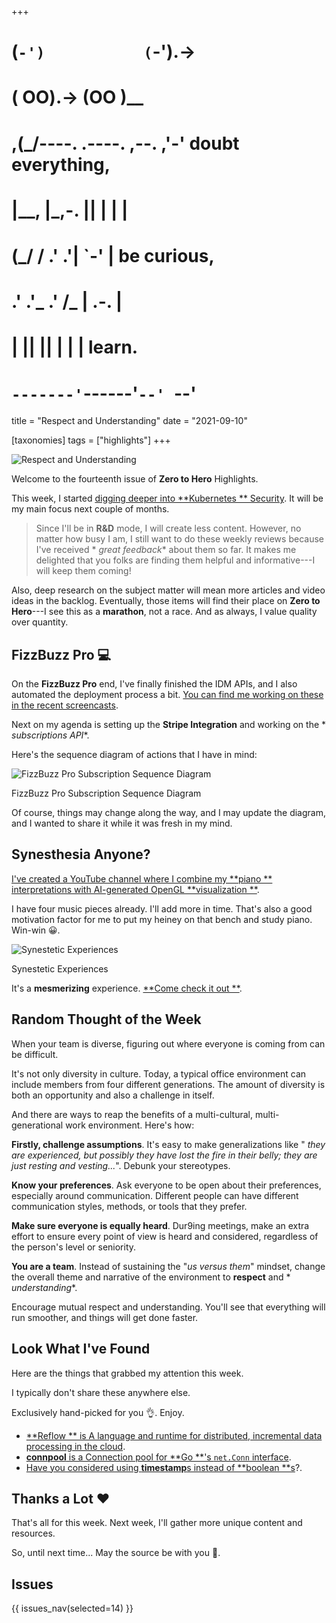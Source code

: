 +++
#   (`-')           (`-').->
#   ( OO).->        (OO )__
# ,(_/----. .----. ,--. ,'-' doubt everything,
# |__,    |\_,-.  ||  | |  |
#  (_/   /    .' .'|  `-'  | be curious,
#  .'  .'_  .'  /_ |  .-.  |
# |       ||      ||  | |  | learn.
# `-------'`------'`--' `--'

title = "Respect and Understanding"
date = "2021-09-10"

[taxonomies]
tags = ["highlights"]
+++

![Respect and Understanding](/zerotohero-dev/content/images/size/w1200/2024/03/diverse-team.png)

Welcome to the fourteenth issue of **Zero to Hero** Highlights.

This week, I started [digging deeper into **Kubernetes
** Security](https://twitter.com/vadidekivolkan/status/1436155554615869447). It
will be my main focus next couple of months.

> Since I'll be in **R&D** mode, I will create less content. However, no matter
> how busy I am, I still want to do these weekly reviews because I've received *
*great feedback** about them so far. It makes me delighted that you folks are
> finding them helpful and informative---I will keep them coming!

Also, deep research on the subject matter will mean more articles and video
ideas in the backlog. Eventually, those items will find their place on **Zero to
Hero**---I see this as a **marathon**, not a race. And as always, I value
quality over quantity.

FizzBuzz Pro 💻
---------------

On the **FizzBuzz Pro** end, I've finally finished the IDM APIs, and I also
automated the deployment process a
bit. [You can find me working on these in the recent screencasts](https://www.zerotohero.dev/tag/live-streams/).

Next on my agenda is setting up the **Stripe Integration** and working on the *
*subscriptions API**.

Here's the sequence diagram of actions that I have in mind:

![FizzBuzz Pro Subscription Sequence Diagram](https://www.zerotohero.dev/content/images/2021/09/Screen-Shot-2021-09-10-at-10.11.11-PM.png)

FizzBuzz Pro Subscription Sequence Diagram

Of course, things may change along the way, and I may update the diagram, and I
wanted to share it while it was fresh in my mind.

Synesthesia Anyone?
-------------------

[I've created a YouTube channel where I combine my **piano
** interpretations with AI-generated OpenGL **visualization
**](https://www.youtube.com/channel/UCdpJG2a5xmDRcYjjQuFH8KQ).

I have four music pieces already. I'll add more in time. That's also a good
motivation factor for me to put my heiney on that bench and study piano. Win-win
😀.

![Synestetic Experiences](https://www.zerotohero.dev/content/images/2021/09/Screen-Shot-2021-09-10-at-10.14.31-PM.png)

Synestetic Experiences

It's a **mesmerizing** experience. [**Come check it out
**](https://www.youtube.com/channel/UCdpJG2a5xmDRcYjjQuFH8KQ).

Random Thought of the Week
-------------------------------

When your team is diverse, figuring out where everyone is coming from can be
difficult.

It's not only diversity in culture. Today, a typical office environment can
include members from four different generations. The amount of diversity is both
an opportunity and also a challenge in itself.

And there are ways to reap the benefits of a multi-cultural, multi-generational
work environment. Here's how:

**Firstly, challenge assumptions**. It's easy to make generalizations like "
_they are experienced, but possibly they have lost the fire in their belly; they
are just resting and vesting..._". Debunk your stereotypes.

**Know your preferences**. Ask everyone to be open about their preferences,
especially around communication. Different people can have different
communication styles, methods, or tools that they prefer.

**Make sure everyone is equally heard**. Dur9ing meetings, make an extra effort
to ensure every point of view is heard and considered, regardless of the
person's level or seniority.

**You are a team**. Instead of sustaining the "_us versus them_" mindset, change
the overall theme and narrative of the environment to **respect** and *
*understanding**.

Encourage mutual respect and understanding. You'll see that everything will run
smoother, and things will get done faster.

Look What I've Found
--------------------

Here are the things that grabbed my attention this week.

I typically don't share these anywhere else.

Exclusively hand-picked for you 👌. Enjoy.

* [**Reflow
  ** is A language and runtime for distributed, incremental data processing in the cloud](https://github.com/grailbio/reflow).
* [**connpool** is a Connection pool for **Go
  **'s `net.Conn` interface](https://github.com/buraksezer/connpool).
* [Have you considered using **timestamp**s instead of **boolean
  **s](https://changelog.com/posts/you-might-as-well-timestamp-it)?.

Thanks a Lot ❤️
---------------

That's all for this week. Next week, I'll gather more unique content and
resources.

So, until next time... May the source be with you 🦄.

## Issues

{{ issues_nav(selected=14) }}
